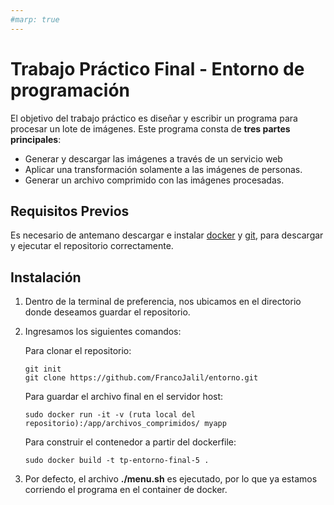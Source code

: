 ```yaml
---
#marp: true
---
```


# Trabajo Práctico Final - Entorno de programación
El objetivo del trabajo práctico es diseñar y escribir un programa para procesar un lote de imágenes. Este programa consta de **tres partes principales**:
* Generar y descargar las imágenes a través
de un servicio web
* Aplicar una transformación solamente a las imágenes de
personas.
* Generar un archivo comprimido con las imágenes
procesadas.

## Requisitos Previos
Es necesario de antemano descargar e instalar [docker](https://www.docker.com/) y [git](https://git-scm.com/), para descargar y ejecutar el repositorio correctamente.


## Instalación
1. Dentro de la terminal de preferencia, nos ubicamos en el directorio donde deseamos guardar el repositorio.
2. Ingresamos los siguientes comandos:
   
   Para clonar el repositorio:
   ``` 
   git init
   git clone https://github.com/FrancoJalil/entorno.git 
   ```
   
   Para guardar el archivo final en el servidor host:

   ```
   sudo docker run -it -v (ruta local del repositorio):/app/archivos_comprimidos/ myapp
   ```
   
   Para construir el contenedor a partir del dockerfile:

   ```
   sudo docker build -t tp-entorno-final-5 .
   ```
 3. Por defecto, el archivo **./menu.sh** es ejecutado, por lo que ya estamos corriendo el programa en el container de docker.
   